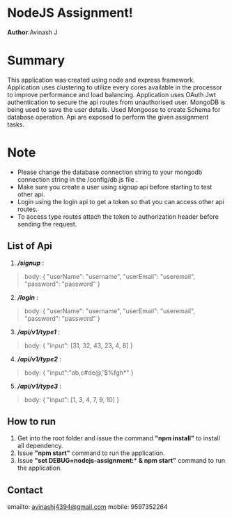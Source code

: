 # NodeJS Assignment!
**Author**:Avinash J

# Summary
	
This application was created using node and express framework. 
Application uses clustering to utilize every cores available in the processor to improve performance and load balancing.
Application uses OAuth Jwt authentication to secure the api routes from unauthorised user.
MongoDB is being used to save the user details.
Used Mongoose to create Schema for database operation.
Api are exposed to perform the given assignment tasks.

# Note
	
 - Please change the database connection string to your mongodb connection string in the /config/db.js file .
 - Make sure you create a user using signup api before starting to test other api.
 - Login using the login api to get a token so that you can access other api routes.
 - To access type routes attach the token to authorization header before sending the request.

## List of Api

 1. *****/signup***** : 

> body:
> {
    "userName": "username",
    "userEmail": "useremail",
    "password": "password"
}
 2. *****/login***** : 

> body:
> {
    "userName": "username",
    "userEmail": "useremail",
    "password": "password"
}
 3. *****/api/v1/type1***** : 

> body:
> {
    "input": [31, 32, 43, 23, 4, 8]
}
 4. *****/api/v1/type2***** : 

> body:
> {
    "input":"ab,c#de@,'$%fgh*"
}
 5. *****/api/v1/type3***** : 

> body:
> {
    "input": [1, 3, 4, 7, 9, 10]
}

## How to run

 1. Get into the root folder and issue the command  **"npm install"** to install all dependency.
 2. Issue **"npm start"** command to run the application.
 3.  Issue **"set DEBUG=nodejs-assignment:*** **& npm start"** command to run the application.
 
 ## Contact

 emailto: avinashj4394@gmail.com
 mobile: 9597352264
